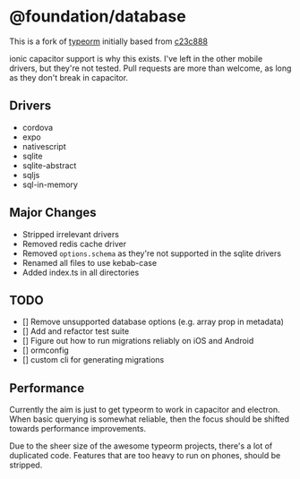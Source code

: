 # @foundation/database

This is a fork of [typeorm](https://github.com/typeorm/typeorm) initially based from [c23c888](https://github.com/typeorm/typeorm/commit/c23c88802cee33e377bc2ce85ed9aa2e6e1c14c8)

ionic capacitor support is why this exists. I've left in the other mobile drivers, but they're not tested.
Pull requests are more than welcome, as long as they don't break in capacitor.

## Drivers

+ cordova
+ expo
+ nativescript
+ sqlite
+ sqlite-abstract
+ sqljs
+ sql-in-memory

## Major Changes

+ Stripped irrelevant drivers
+ Removed redis cache driver
+ Removed `options.schema` as they're not supported in the sqlite drivers
+ Renamed all files to use kebab-case
+ Added index.ts in all directories

## TODO

+ [] Remove unsupported database options (e.g. array prop in metadata)
+ [] Add and refactor test suite
+ [] Figure out how to run migrations reliably on iOS and Android
+ [] ormconfig
+ [] custom cli for generating migrations

## Performance

Currently the aim is just to get typeorm to work in capacitor and electron.
When basic querying is somewhat reliable, then the focus should be shifted towards performance improvements.

Due to the sheer size of the awesome typeorm projects, there's a lot of duplicated code.
Features that are too heavy to run on phones, should be stripped.
